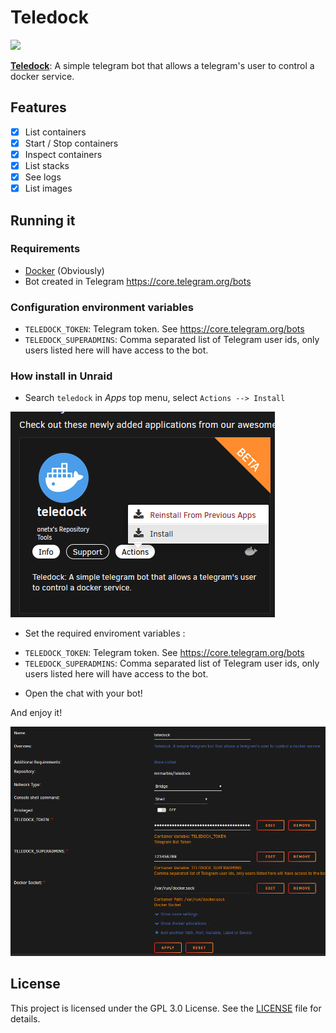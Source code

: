# Teledock

<img src="https://github.com/MrMarble/teledock/raw/master/assets/teledcock.png" width="180">

**[Teledock](https://github.com/MrMarble/teledock)**: A simple telegram bot that allows a telegram's user to control a docker service.

## Features

- [x] List containers
- [x] Start / Stop containers
- [x] Inspect containers
- [x] List stacks
- [x] See logs
- [x] List images

## Running it

### Requirements

- [Docker](https://docker.com) (Obviously)
- Bot created in Telegram <a href="https://core.telegram.org/bots" target="_blank">https://core.telegram.org/bots</a>

### Configuration environment variables

- `TELEDOCK_TOKEN`: Telegram token. See <a href="https://core.telegram.org/bots" target="_blank">https://core.telegram.org/bots</a>
- `TELEDOCK_SUPERADMINS`: Comma separated list of Telegram user ids, only users listed here will have access to the bot.


### How install in Unraid

* Search `teledock` in *Apps* top menu, select `Actions --> Install`

![](teledock_app.png)


* Set the required enviroment variables :

- `TELEDOCK_TOKEN`: Telegram token. See https://core.telegram.org/bots
- `TELEDOCK_SUPERADMINS`: Comma separated list of Telegram user ids, only users listed here will have access to the bot.

* Open the chat with your bot!

And enjoy it!


![](container_config.png)

## License

This project is licensed under the GPL 3.0 License. See the [LICENSE](..\LICENSE)
file for details.
